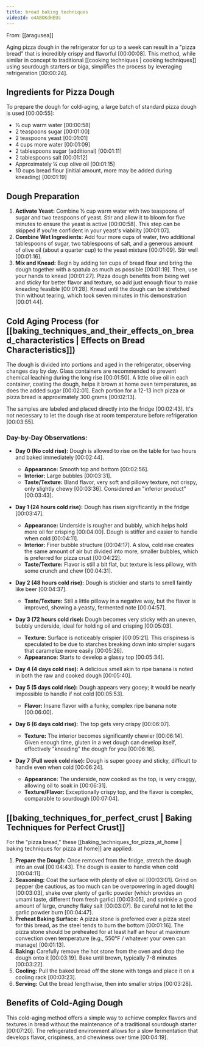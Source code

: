 ```yaml
---
title: bread baking techniques
videoId: o4ABOKdHEUs
---
```


From: [[aragusea]] <br/> 

Aging pizza dough in the refrigerator for up to a week can result in a "pizza bread" that is incredibly crispy and flavorful <a class="yt-timestamp" data-t="00:00:08">[00:00:08]</a>. This method, while similar in concept to traditional [[cooking techniques | cooking techniques]] using sourdough starters or biga, simplifies the process by leveraging refrigeration <a class="yt-timestamp" data-t="00:00:24">[00:00:24]</a>.

## Ingredients for Pizza Dough

To prepare the dough for cold-aging, a large batch of standard pizza dough is used <a class="yt-timestamp" data-t="00:00:55">[00:00:55]</a>:
*   ½ cup warm water <a class="yt-timestamp" data-t="00:00:58">[00:00:58]</a>
*   2 teaspoons sugar <a class="yt-timestamp" data-t="00:01:00">[00:01:00]</a>
*   2 teaspoons yeast <a class="yt-timestamp" data-t="00:01:01">[00:01:01]</a>
*   4 cups more water <a class="yt-timestamp" data-t="00:01:09">[00:01:09]</a>
*   2 tablespoons sugar (additional) <a class="yt-timestamp" data-t="00:01:11">[00:01:11]</a>
*   2 tablespoons salt <a class="yt-timestamp" data-t="00:01:12">[00:01:12]</a>
*   Approximately ¼ cup olive oil <a class="yt-timestamp" data-t="00:01:15">[00:01:15]</a>
*   10 cups bread flour (initial amount, more may be added during kneading) <a class="yt-timestamp" data-t="00:01:19">[00:01:19]</a>

## Dough Preparation

1.  **Activate Yeast:** Combine ½ cup warm water with two teaspoons of sugar and two teaspoons of yeast. Stir and allow it to bloom for five minutes to ensure the yeast is active <a class="yt-timestamp" data-t="00:00:58">[00:00:58]</a>. This step can be skipped if you're confident in your yeast's viability <a class="yt-timestamp" data-t="00:01:07">[00:01:07]</a>.
2.  **Combine Wet Ingredients:** Add four more cups of water, two additional tablespoons of sugar, two tablespoons of salt, and a generous amount of olive oil (about a quarter cup) to the yeast mixture <a class="yt-timestamp" data-t="00:01:09">[00:01:09]</a>. Stir well <a class="yt-timestamp" data-t="00:01:16">[00:01:16]</a>.
3.  **Mix and Knead:** Begin by adding ten cups of bread flour and bring the dough together with a spatula as much as possible <a class="yt-timestamp" data-t="00:01:19">[00:01:19]</a>. Then, use your hands to knead <a class="yt-timestamp" data-t="00:01:27">[00:01:27]</a>. Pizza dough benefits from being wet and sticky for better flavor and texture, so add just enough flour to make kneading feasible <a class="yt-timestamp" data-t="00:01:28">[00:01:28]</a>. Knead until the dough can be stretched thin without tearing, which took seven minutes in this demonstration <a class="yt-timestamp" data-t="00:01:44">[00:01:44]</a>.

## Cold Aging Process (for [[baking_techniques_and_their_effects_on_bread_characteristics | Effects on Bread Characteristics]])

The dough is divided into portions and aged in the refrigerator, observing changes day by day. Glass containers are recommended to prevent chemical leaching during the long rise <a class="yt-timestamp" data-t="00:01:50">[00:01:50]</a>. A little olive oil in each container, coating the dough, helps it brown at home oven temperatures, as does the added sugar <a class="yt-timestamp" data-t="00:02:01">[00:02:01]</a>. Each portion for a 12-13 inch pizza or pizza bread is approximately 300 grams <a class="yt-timestamp" data-t="00:02:13">[00:02:13]</a>.

The samples are labeled and placed directly into the fridge <a class="yt-timestamp" data-t="00:02:43">[00:02:43]</a>. It's not necessary to let the dough rise at room temperature before refrigeration <a class="yt-timestamp" data-t="00:03:55">[00:03:55]</a>.

### Day-by-Day Observations:

*   **Day 0 (No cold rise):** Dough is allowed to rise on the table for two hours and baked immediately <a class="yt-timestamp" data-t="00:02:44">[00:02:44]</a>.
    *   **Appearance:** Smooth top and bottom <a class="yt-timestamp" data-t="00:02:56">[00:02:56]</a>.
    *   **Interior:** Large bubbles <a class="yt-timestamp" data-t="00:03:31">[00:03:31]</a>.
    *   **Taste/Texture:** Bland flavor, very soft and pillowy texture, not crispy, only slightly chewy <a class="yt-timestamp" data-t="00:03:36">[00:03:36]</a>. Considered an "inferior product" <a class="yt-timestamp" data-t="00:03:43">[00:03:43]</a>.

*   **Day 1 (24 hours cold rise):** Dough has risen significantly in the fridge <a class="yt-timestamp" data-t="00:03:47">[00:03:47]</a>.
    *   **Appearance:** Underside is rougher and bubbly, which helps hold more oil for crisping <a class="yt-timestamp" data-t="00:04:00">[00:04:00]</a>. Dough is stiffer and easier to handle when cold <a class="yt-timestamp" data-t="00:04:11">[00:04:11]</a>.
    *   **Interior:** Finer bubble structure <a class="yt-timestamp" data-t="00:04:17">[00:04:17]</a>. A slow, cold rise creates the same amount of air but divided into more, smaller bubbles, which is preferred for pizza crust <a class="yt-timestamp" data-t="00:04:22">[00:04:22]</a>.
    *   **Taste/Texture:** Flavor is still a bit flat, but texture is less pillowy, with some crunch and chew <a class="yt-timestamp" data-t="00:04:31">[00:04:31]</a>.

*   **Day 2 (48 hours cold rise):** Dough is stickier and starts to smell faintly like beer <a class="yt-timestamp" data-t="00:04:37">[00:04:37]</a>.
    *   **Taste/Texture:** Still a little pillowy in a negative way, but the flavor is improved, showing a yeasty, fermented note <a class="yt-timestamp" data-t="00:04:57">[00:04:57]</a>.

*   **Day 3 (72 hours cold rise):** Dough becomes very sticky with an uneven, bubbly underside, ideal for holding oil and crisping <a class="yt-timestamp" data-t="00:05:03">[00:05:03]</a>.
    *   **Texture:** Surface is noticeably crispier <a class="yt-timestamp" data-t="00:05:21">[00:05:21]</a>. This crispiness is speculated to be due to starches breaking down into simpler sugars that caramelize more easily <a class="yt-timestamp" data-t="00:05:26">[00:05:26]</a>.
    *   **Appearance:** Starts to develop a glassy top <a class="yt-timestamp" data-t="00:05:34">[00:05:34]</a>.

*   **Day 4 (4 days cold rise):** A delicious smell akin to ripe banana is noted in both the raw and cooked dough <a class="yt-timestamp" data-t="00:05:40">[00:05:40]</a>.

*   **Day 5 (5 days cold rise):** Dough appears very gooey; it would be nearly impossible to handle if not cold <a class="yt-timestamp" data-t="00:05:53">[00:05:53]</a>.
    *   **Flavor:** Insane flavor with a funky, complex ripe banana note <a class="yt-timestamp" data-t="00:06:00">[00:06:00]</a>.

*   **Day 6 (6 days cold rise):** The top gets very crispy <a class="yt-timestamp" data-t="00:06:07">[00:06:07]</a>.
    *   **Texture:** The interior becomes significantly chewier <a class="yt-timestamp" data-t="00:06:14">[00:06:14]</a>. Given enough time, gluten in a wet dough can develop itself, effectively "kneading" the dough for you <a class="yt-timestamp" data-t="00:06:16">[00:06:16]</a>.

*   **Day 7 (Full week cold rise):** Dough is super gooey and sticky, difficult to handle even when cold <a class="yt-timestamp" data-t="00:06:24">[00:06:24]</a>.
    *   **Appearance:** The underside, now cooked as the top, is very craggy, allowing oil to soak in <a class="yt-timestamp" data-t="00:06:31">[00:06:31]</a>.
    *   **Texture/Flavor:** Exceptionally crispy top, and the flavor is complex, comparable to sourdough <a class="yt-timestamp" data-t="00:07:04">[00:07:04]</a>.

## [[baking_techniques_for_perfect_crust | Baking Techniques for Perfect Crust]]

For the "pizza bread," these [[baking_techniques_for_pizza_at_home | baking techniques for pizza at home]] are applied:
1.  **Prepare the Dough:** Once removed from the fridge, stretch the dough into an oval <a class="yt-timestamp" data-t="00:04:43">[00:04:43]</a>. The dough is easier to handle when cold <a class="yt-timestamp" data-t="00:04:11">[00:04:11]</a>.
2.  **Seasoning:** Coat the surface with plenty of olive oil <a class="yt-timestamp" data-t="00:03:01">[00:03:01]</a>. Grind on pepper (be cautious, as too much can be overpowering in aged dough) <a class="yt-timestamp" data-t="00:03:03">[00:03:03]</a>, shake over plenty of garlic powder (which provides an umami taste, different from fresh garlic) <a class="yt-timestamp" data-t="00:03:05">[00:03:05]</a>, and sprinkle a good amount of large, crunchy flaky salt <a class="yt-timestamp" data-t="00:03:07">[00:03:07]</a>. Be careful not to let the garlic powder burn <a class="yt-timestamp" data-t="00:04:47">[00:04:47]</a>.
3.  **Preheat Baking Surface:** A pizza stone is preferred over a pizza steel for this bread, as the steel tends to burn the bottom <a class="yt-timestamp" data-t="00:01:16">[00:01:16]</a>. The pizza stone should be preheated for at least half an hour at maximum convection oven temperature (e.g., 550°F / whatever your oven can manage) <a class="yt-timestamp" data-t="00:01:13">[00:01:13]</a>.
4.  **Baking:** Carefully remove the hot stone from the oven and drop the dough onto it <a class="yt-timestamp" data-t="00:03:19">[00:03:19]</a>. Bake until brown, typically 7-8 minutes <a class="yt-timestamp" data-t="00:03:22">[00:03:22]</a>.
5.  **Cooling:** Pull the baked bread off the stone with tongs and place it on a cooling rack <a class="yt-timestamp" data-t="00:03:23">[00:03:23]</a>.
6.  **Serving:** Cut the bread lengthwise, then into smaller strips <a class="yt-timestamp" data-t="00:03:28">[00:03:28]</a>.

## Benefits of Cold-Aging Dough

This cold-aging method offers a simple way to achieve complex flavors and textures in bread without the maintenance of a traditional sourdough starter <a class="yt-timestamp" data-t="00:07:20">[00:07:20]</a>. The refrigerated environment allows for a slow fermentation that develops flavor, crispiness, and chewiness over time <a class="yt-timestamp" data-t="00:04:19">[00:04:19]</a>.